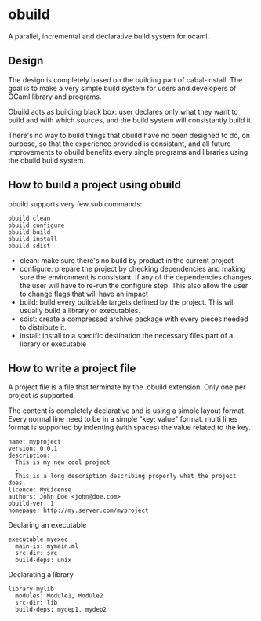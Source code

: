 obuild
======

A parallel, incremental and declarative build system for ocaml.

Design
------

The design is completely based on the building part of cabal-install.
The goal is to make a very simple build system for users and developers
of OCaml library and programs.

Obuild acts as building black box: user declares only what they want to
build and with which sources, and the build system will consistantly
build it.

There's no way to build things that obuild have no been designed to do, on
purpose, so that the experience provided is consistant, and all future
improvements to obuild benefits every single programs and libraries using the
obuild build system.

How to build a project using obuild
-----------------------------------

obuild supports very few sub commands:

    obuild clean
    obuild configure
    obuild build
    obuild install
    obuild sdist

* clean:  make sure there's no build by product in the current project
* configure: prepare the project by checking dependencies and making sure
             the environment is consistant. If any of the dependencies
             changes, the user will have to re-run the configure step.
             This also allow the user to change flags that will have an impact
* build: build every buildable targets defined by the project.
         This will usually build a library or executables.
* sdist: create a compressed archive package with every pieces needed to
         distribute it.
* install: install to a specific destination the necessary files part of
           a library or executable

How to write a project file
---------------------------

A project file is a file that terminate by the .obuild extension.
Only one per project is supported.

The content is completely declarative and is using a simple layout format.
Every normal line need to be in a simple "key: value" format. multi lines
format is supported by indenting (with spaces) the value related to the key.

    name: myproject
    version: 0.0.1
    description:
      This is my new cool project
      .
      This is a long description describing properly what the project does.
    licence: MyLicense
    authors: John Doe <john@doe.com>
    obuild-ver: 1
    homepage: http://my.server.com/myproject

Declaring an executable

    executable myexec
      main-is: mymain.ml
      src-dir: src
      build-deps: unix

Declarating a library

    library mylib
      modules: Module1, Module2
      src-dir: lib
      build-deps: mydep1, mydep2
